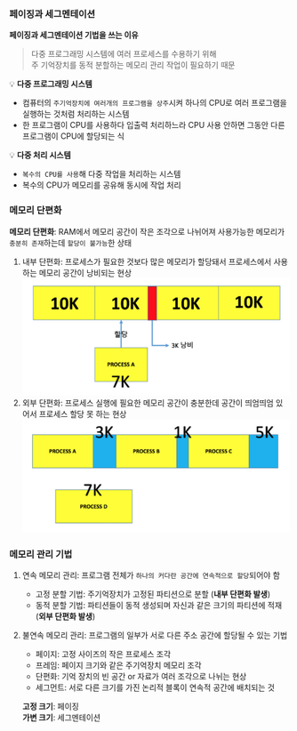 ### 페이징과 세그멘테이션
**페이징과 세그멘테이션 기법을 쓰는 이유**
> 다중 프로그래밍 시스템에 여러 프로세스를 수용하기 위해       
> 주 기억장치를 동적 분할하는 메모리 관리 작업이 필요하기 때문

💡 **다중 프로그래밍 시스템**
- 컴퓨터의 `주기억장치에 여러개의 프로그램을 상주`시켜 
하나의 CPU로 여러 프로그램을 실행하는 것처럼 처리하는 시스템
- 한 프로그램이 CPU를 사용하다 입출력 처리하느라 CPU 사용 안하면 그동안 다른 프로그램이 CPU에 할당되는 식

💡 **다중 처리 시스템**
- `복수의 CPU를 사용`해 다중 작업을 처리하는 시스템
- 복수의 CPU가 메모리를 공유해 동시에 작업 처리

### 메모리 단편화
**메모리 단편화**: RAM에서 메모리 공간이 작은 조각으로 나뉘어져 사용가능한 메모리가 `충분히 존재`하는데
`할당이 불가능`한 상태
1. 내부 단편화: 프로세스가 필요한 것보다 많은 메모리가 할당돼서 프로세스에서 사용하는 메모리 공간이 낭비되는 현상
![img.png](img.png)
2. 외부 단편화: 프로세스 실행에 필요한 메모리 공간이 충분한데 공간이 띄엄띄엄 있어서 프로세스 할당 못 하는 현상
![img_1.png](img_1.png)

### 메모리 관리 기법
1. 연속 메모리 관리: 프로그램 전체가 `하나의 커다란 공간에 연속적으로 할당`되어야 함
    - 고정 분할 기법: 주기억장치가 고정된 파티션으로 분할 (**내부 단편화 발생**)
    - 동적 분할 기법: 파티션들이 동적 생성되며 자신과 같은 크기의 파티션에 적재 (**외부 단편화 발생**)
2. 불연속 메모리 관리: 프로그램의 일부가 서로 다른 주소 공간에 할당될 수 있는 기법
    - 페이지: 고정 사이즈의 작은 프로세스 조각
    - 프레임: 페이지 크기와 같은 주기억장치 메모리 조각
    - 단편화: 기억 장치의 빈 공간 or 자료가 여러 조각으로 나뉘는 현상
    - 세그먼트: 서로 다른 크기를 가진 논리적 블록이 연속적 공간에 배치되는 것
   
    **고정 크기**: 페이징      
    **가변 크기**: 세그멘테이션